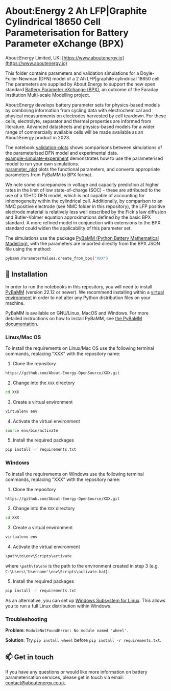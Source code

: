 # About:Energy 2 Ah LFP|Graphite Cylindrical 18650 Cell Parameterisation for Battery Parameter eXchange (BPX)

About:Energy Limited, UK: 
[https://www.aboutenergy.io](https://www.aboutenergy.io)

This folder contains parameters and validation simulations for a Doyle-Fuller-Newman (DFN) model of a 2 Ah LFP|graphite cylindrical 18650 cell. The parameters are supplied by About:Energy to support the new open standard [Battery Parameter eXchange (BPX)](https://github.com/pybamm-team/BPX/), an outcome of the Faraday Institution Multi-scale Modelling project. 

About:Energy develops battery parameter sets for physics-based models by combining information from cycling data with electrochemical and physical measurements on electrodes harvested by cell teardown. For these cells, electrolyte, separator and thermal properties are informed from literature. Advanced datasheets and physics-based models for a wider range of commercially available cells will be made available as an About:Energy product in 2023.

The notebook [validation-plots](validation-plots.ipynb) shows comparisons between simulations of the parameterised DFN model and experimental data.\
[example-simulate-experiment](example-simulate-experiment.ipynb) demonstrates how to use the parameterised model to run your own simulations.\
[parameter_plot](parameter_plot.ipynb) plots the functional parameters, and converts appropriate parameters from PyBaMM to BPX format.

We note some discrepancies in voltage and capacity prediction at higher rates in the limit of low state-of-charge (SOC) - these are attributed to the use of a 1D+1D DFN model, which is not capable of accounting for inhomogeneity within the cylindrical cell. Additionally, by comparison to an NMC positive electrode (see NMC folder in this repository), the LFP positive electrode material is relatively less well described by the Fick's law diffusion and Butler-Volmer equation approximations defined by the basic BPX standard. A more refined model in conjunction with extensions to the BPX standard could widen the applicability of this parameter set.

The simulations use the package [PyBaMM (Python Battery Mathematical Modelling)](https://www.pybamm.org/), with the parameters are imported directly from the BPX JSON file using the method:
```bash
pybamm.ParameterValues.create_from_bpx("XXX")
```

## 🚀 Installation
In order to run the notebooks in this repository, you will need to install [PyBaMM](https://www.pybamm.org/) (version 22.12 or newer). We recommend installing within a [virtual environment](https://docs.python.org/3/tutorial/venv.html) in order to not alter any Python distribution files on your machine.

PyBaMM is available on GNU/Linux, MacOS and Windows. For more detailed instructions on how to install PyBaMM, see [the PyBaMM documentation](https://pybamm.readthedocs.io/en/latest/install/GNU-linux.html#user-install).

### Linux/Mac OS
To install the requirements on Linux/Mac OS use the following terminal commands, replacing "XXX" with the repository name:

1. Clone the repository
```bash
https://github.com/About-Energy-OpenSource/XXX.git
```
2. Change into the `XXX` directory 
```bash
cd XXX
```
3. Create a virtual environment
```bash
virtualenv env
```
4. Activate the virtual environment 
```bash
source env/bin/activate
```
5. Install the required packages
```bash 
pip install -r requirements.txt
```

### Windows
To install the requirements on Windows use the following terminal commands, replacing "XXX" with the repository name:

1. Clone the repository
```bash
https://github.com/About-Energy-OpenSource/XXX.git
```
2. Change into the `XXX` directory 
```bash
cd XXX
```
3. Create a virtual environment
```bash
virtualenv env
```
4. Activate the virtual environment 
```bash
\path\to\env\Scripts\activate
```
where `\path\to\env` is the path to the environment created in step 3 (e.g. `C:\Users\'Username'\env\Scripts\activate.bat`).

5. Install the required packages
```bash 
pip install -r requirements.txt
```

As an alternative, you can set up [Windows Subsystem for Linux](https://docs.microsoft.com/en-us/windows/wsl/about). This allows you to run a full Linux distribution within Windows.

### Troubleshooting
**Problem**: `ModuleNotFoundError: No module named 'wheel'`.

**Solution**: Try `pip install wheel` before `pip install -r requirements.txt`.

## 📫 Get in touch
If you have any questions or would like more information on battery parameterisation services, please get in touch via email: <contact@aboutenergy.co.uk>.

